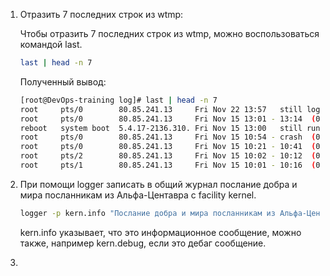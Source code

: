 1. Отразить 7 последних строк из wtmp:

   Чтобы отразить 7 последних строк из wtmp, можно воспользоваться командой last.
   
   ```bash
   last | head -n 7
   ```
   Полученный вывод:
   ```bash
   [root@DevOps-training log]# last | head -n 7
   root     pts/0        80.85.241.13     Fri Nov 22 13:57   still logged in
   root     pts/0        80.85.241.13     Fri Nov 15 13:01 - 13:14  (00:13)
   reboot   system boot  5.4.17-2136.310. Fri Nov 15 13:00   still running
   root     pts/0        80.85.241.13     Fri Nov 15 10:54 - crash  (02:06)
   root     pts/0        80.85.241.13     Fri Nov 15 10:21 - 10:41  (00:19)
   root     pts/2        80.85.241.13     Fri Nov 15 10:02 - 10:12  (00:10)
   root     pts/1        80.85.241.13     Fri Nov 15 10:01 - 10:16  (00:14)
   ```


2. При помощи logger записать в общий журнал послание добра и мира посланникам из Альфа-Центавра с facility kernel.
   
   ```bash
   logger -p kern.info "Послание добра и мира посланникам из Альфа-Центавра"
   ```
   
   kern.info указывает, что это информационное сообщение, можно также, например kern.debug, если это дебаг сообщение.


3. 

